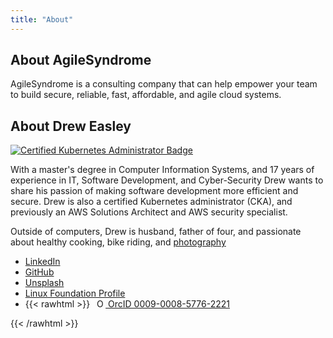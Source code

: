 ```yaml
---
title: "About"
---
```


## About AgileSyndrome

AgileSyndrome is a consulting company that can help empower your team to build secure, reliable, fast,
affordable, and agile cloud systems.

## About Drew Easley



[![Certified Kubernetes Administrator Badge](https://images.agilesyndro.me/cka.png)](https://openprofile.dev/profile/clouddrew)


With a master's degree in Computer Information Systems, and 17 years of experience in IT, Software Development, and Cyber-Security
Drew wants to share his passion of making software development more efficient and secure. Drew is also a certified
Kubernetes administrator (CKA), and previously an AWS Solutions Architect and AWS security specialist.

Outside of computers, Drew is husband, father of four, and passionate about healthy cooking, bike riding, 
and [photography](https://unsplash.com/@agilesyndrome)


* [LinkedIn](https://www.linkedin.com/in/dreweasley/)
* [GitHub](https://github.com/juneeighteen)
* [Unsplash](https://unsplash.com/@agilesyndrome)
* [Linux Foundation Profile](https://openprofile.dev/profile/clouddrew)
* {{< rawhtml >}} <a
    id="cy-effective-orcid-url"
    href="https://orcid.org/0009-0008-5776-2221"
    target="orcid.widget"
    rel="me noopener noreferrer"
    style="vertical-align: top">
        <img src="https://orcid.org/sites/default/files/images/orcid_16x16.png" style="width: 1em; margin-inline-start: 0.5em" alt="ORCID iD icon"/>
            OrcID 0009-0008-5776-2221
</a>
{{< /rawhtml >}}

